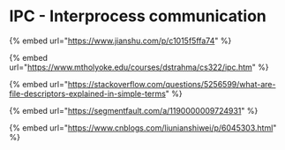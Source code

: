 # IPC - Interprocess communication

{% embed url="https://www.jianshu.com/p/c1015f5ffa74" %}

{% embed url="https://www.mtholyoke.edu/courses/dstrahma/cs322/ipc.htm" %}

{% embed url="https://stackoverflow.com/questions/5256599/what-are-file-descriptors-explained-in-simple-terms" %}

{% embed url="https://segmentfault.com/a/1190000009724931" %}

{% embed url="https://www.cnblogs.com/liunianshiwei/p/6045303.html" %}
